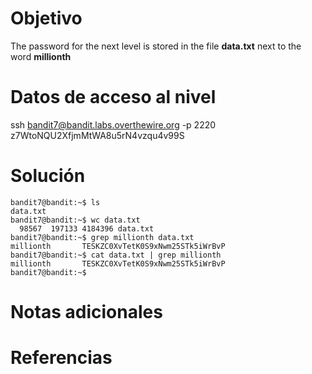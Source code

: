 # Objetivo
The password for the next level is stored in the file **data.txt** next to the word **millionth**

# Datos de acceso al nivel
ssh bandit7@bandit.labs.overthewire.org -p 2220
z7WtoNQU2XfjmMtWA8u5rN4vzqu4v99S


# Solución
```
bandit7@bandit:~$ ls
data.txt
bandit7@bandit:~$ wc data.txt
  98567  197133 4184396 data.txt
bandit7@bandit:~$ grep millionth data.txt
millionth       TESKZC0XvTetK0S9xNwm25STk5iWrBvP
bandit7@bandit:~$ cat data.txt | grep millionth
millionth       TESKZC0XvTetK0S9xNwm25STk5iWrBvP
bandit7@bandit:~$
```

# Notas adicionales

# Referencias